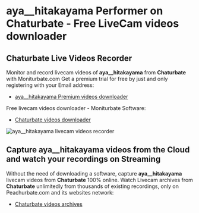 # aya__hitakayama Performer on Chaturbate - Free LiveCam videos downloader

## Chaturbate Live Videos Recorder

Monitor and record livecam videos of **aya__hitakayama** from **Chaturbate** with Moniturbate.com
Get a premium trial for free by just and only registering with your Email address:
* [aya__hitakayama Premium videos downloader](https://moniturbate.com/request-demo-licence-key.html)

Free livecam videos downloader - Moniturbate Software:
* [Chaturbate videos downloader](https://moniturbate.com/moniturbate-download-software.html)

![aya__hitakayama livecam videos recorder](https://peachurnet.com/templates/moniturbate-software.png)


## Capture aya__hitakayama videos from the Cloud and watch your recordings on Streaming

Without the need of downloading a software, capture **aya__hitakayama** livecam videos from **Chaturbate** 100% online.
Watch Livecam archives from **Chaturbate** unlimitedly from thousands of existing recordings, only on Peachurbate.com and its websites network:
* [Chaturbate videos archives](https://peachurnet.com/)